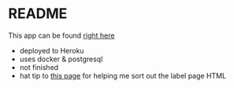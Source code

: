 # README

This app can be found [right here](http://graftapp.herokuapp.com/)
- deployed to Heroku
- uses docker & postgresql
- not finished
- hat tip to [this page](https://boulderinformationservices.wordpress.com/2011/08/25/print-avery-labels-using-css-and-html/) for helping me sort out the label page HTML
